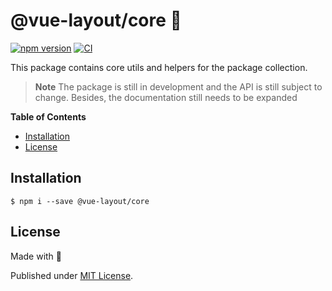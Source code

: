# @vue-layout/core 🌱

[![npm version](https://badge.fury.io/js/@vue-layout%2Fcore.svg)](https://badge.fury.io/js/@vue-layout%2Fcore)
[![CI](https://github.com/Tada5hi/vue-layout/actions/workflows/main.yml/badge.svg)](https://github.com/Tada5hi/vue-layout/actions/workflows/main.yml)

This package contains core utils and helpers for the package collection.

> **Note**
> The package is still in development and the API is still subject to change.
> Besides, the documentation still needs to be expanded

**Table of Contents**

- [Installation](#installation)
- [License](#license)

## Installation

```
$ npm i --save @vue-layout/core
```

## License

Made with 💚

Published under [MIT License](./LICENSE).
